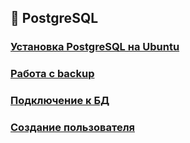 ## 🐘 PostgreSQL

### [Установка PostgreSQL на Ubuntu](install.md)
### [Работа с backup](backup.md)
### [Подключение к БД](connect.md)
### [Создание пользователя](create_user.md)